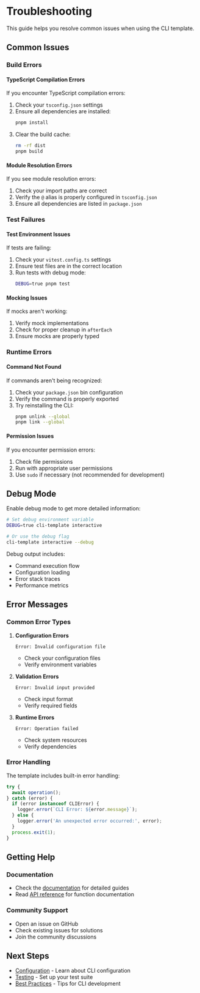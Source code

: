 # Troubleshooting

This guide helps you resolve common issues when using the CLI template.

## Common Issues

### Build Errors

#### TypeScript Compilation Errors

If you encounter TypeScript compilation errors:

1. Check your `tsconfig.json` settings
2. Ensure all dependencies are installed:
   ```bash
   pnpm install
   ```
3. Clear the build cache:
   ```bash
   rm -rf dist
   pnpm build
   ```

#### Module Resolution Errors

If you see module resolution errors:

1. Check your import paths are correct
2. Verify the `@` alias is properly configured in `tsconfig.json`
3. Ensure all dependencies are listed in `package.json`

### Test Failures

#### Test Environment Issues

If tests are failing:

1. Check your `vitest.config.ts` settings
2. Ensure test files are in the correct location
3. Run tests with debug mode:
   ```bash
   DEBUG=true pnpm test
   ```

#### Mocking Issues

If mocks aren't working:

1. Verify mock implementations
2. Check for proper cleanup in `afterEach`
3. Ensure mocks are properly typed

### Runtime Errors

#### Command Not Found

If commands aren't being recognized:

1. Check your `package.json` bin configuration
2. Verify the command is properly exported
3. Try reinstalling the CLI:
   ```bash
   pnpm unlink --global
   pnpm link --global
   ```

#### Permission Issues

If you encounter permission errors:

1. Check file permissions
2. Run with appropriate user permissions
3. Use `sudo` if necessary (not recommended for development)

## Debug Mode

Enable debug mode to get more detailed information:

```bash
# Set debug environment variable
DEBUG=true cli-template interactive

# Or use the debug flag
cli-template interactive --debug
```

Debug output includes:

- Command execution flow
- Configuration loading
- Error stack traces
- Performance metrics

## Error Messages

### Common Error Types

1. **Configuration Errors**

   ```
   Error: Invalid configuration file
   ```

   - Check your configuration files
   - Verify environment variables

2. **Validation Errors**

   ```
   Error: Invalid input provided
   ```

   - Check input format
   - Verify required fields

3. **Runtime Errors**

   ```
   Error: Operation failed
   ```

   - Check system resources
   - Verify dependencies

### Error Handling

The template includes built-in error handling:

```typescript
try {
  await operation();
} catch (error) {
  if (error instanceof CLIError) {
    logger.error(`CLI Error: ${error.message}`);
  } else {
    logger.error('An unexpected error occurred:', error);
  }
  process.exit(1);
}
```

## Getting Help

### Documentation

- Check the [documentation](../) for detailed guides
- Read [API reference](./api) for function documentation

### Community Support

- Open an issue on GitHub
- Check existing issues for solutions
- Join the community discussions

## Next Steps

- [Configuration](./configuration) - Learn about CLI configuration
- [Testing](./testing) - Set up your test suite
- [Best Practices](./best-practices) - Tips for CLI development
